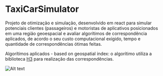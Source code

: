 # TaxiCarSimulator

Projeto de otimização e simulação, desenvolvido em react para simular potenciais clientes (passageiros) e motoristas de aplicativos posicionados em uma região geoespacial e avaliar algorítimos de correspondência aplicados, de acordo o seu custo computacional exigido, tempo e quantidade de correspondências ótimas feitas.

Algorítimos aplicados
 \- based on geospatial index: o algorítimo utiliza a biblioteca [H3](https://github.com/uber/h3) para realização das correspondências. 

![Alt text](doc/ms3.gif "TaxiCarSimulator")